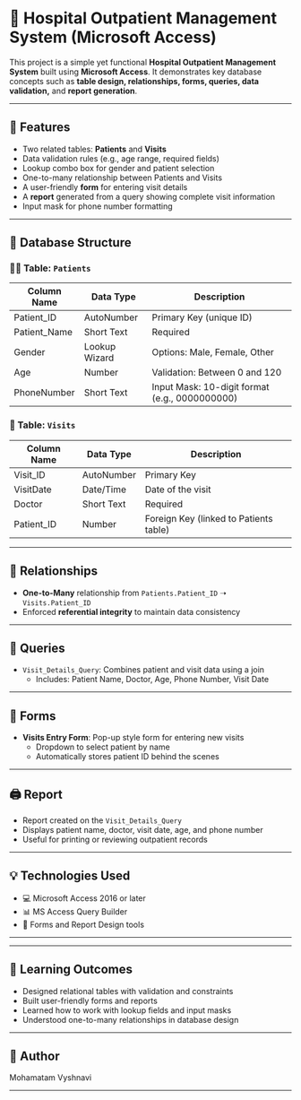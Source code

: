 # 🏥 Hospital Outpatient Management System (Microsoft Access)

This project is a simple yet functional **Hospital Outpatient Management System** built using **Microsoft Access**. It demonstrates key database concepts such as **table design, relationships, forms, queries, data validation,** and **report generation**.

---

## 📌 Features

- Two related tables: **Patients** and **Visits**
- Data validation rules (e.g., age range, required fields)
- Lookup combo box for gender and patient selection
- One-to-many relationship between Patients and Visits
- A user-friendly **form** for entering visit details
- A **report** generated from a query showing complete visit information
- Input mask for phone number formatting

---

## 🧱 Database Structure

### 🧑‍⚕️ Table: `Patients`

| Column Name     | Data Type     | Description                                |
|-----------------|---------------|--------------------------------------------|
| Patient_ID      | AutoNumber    | Primary Key (unique ID)                    |
| Patient_Name    | Short Text    | Required                                   |
| Gender          | Lookup Wizard | Options: Male, Female, Other               |
| Age             | Number        | Validation: Between 0 and 120              |
| PhoneNumber     | Short Text    | Input Mask: 10-digit format (e.g., 0000000000) |

### 📅 Table: `Visits`

| Column Name     | Data Type     | Description                                |
|-----------------|---------------|--------------------------------------------|
| Visit_ID        | AutoNumber    | Primary Key                                |
| VisitDate       | Date/Time     | Date of the visit                          |
| Doctor          | Short Text    | Required                                   |
| Patient_ID      | Number        | Foreign Key (linked to Patients table)     |

---

## 🔗 Relationships

- **One-to-Many** relationship from `Patients.Patient_ID` ➝ `Visits.Patient_ID`
- Enforced **referential integrity** to maintain data consistency

---

## 🧾 Queries

- `Visit_Details_Query`: Combines patient and visit data using a join
  - Includes: Patient Name, Doctor, Age, Phone Number, Visit Date

---

## 🧮 Forms

- **Visits Entry Form**: Pop-up style form for entering new visits  
  - Dropdown to select patient by name  
  - Automatically stores patient ID behind the scenes  

---

## 🖨️ Report

- Report created on the `Visit_Details_Query`
- Displays patient name, doctor, visit date, age, and phone number
- Useful for printing or reviewing outpatient records

---

## 💡 Technologies Used

- 💻 Microsoft Access 2016 or later
- 📊 MS Access Query Builder
- 🧩 Forms and Report Design tools

---

---

## 🧠 Learning Outcomes

- Designed relational tables with validation and constraints
- Built user-friendly forms and reports
- Learned how to work with lookup fields and input masks
- Understood one-to-many relationships in database design

---

## 📇 Author
Mohamatam Vyshnavi

---

